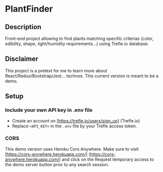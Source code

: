 # PlantFinder

## Description
Front-end project allowing to find plants matching specific criterias (color, edibility, shape, light/humidity requirements...) using Trefle.io database.

## Disclaimer
This project is a pretext for me to learn more about React/Redux/Bootstrap/Jest... technos. This current version is meant to be a demo.

## Setup

### Include your own API key in .env file

* Create an account on [https://trefle.io/users/sign_up] (Trefle.io)
* Replace `<API_KEY>` in the `.env` file by your Trefle access token.

### CORS
This demo version uses Heroku Cors Anywhere. Make sure to visit [https://cors-anywhere.herokuapp.com/] (https://cors-anywhere.herokuapp.com/) and click on the Request temporary access to the demo server button prior to any search session.
